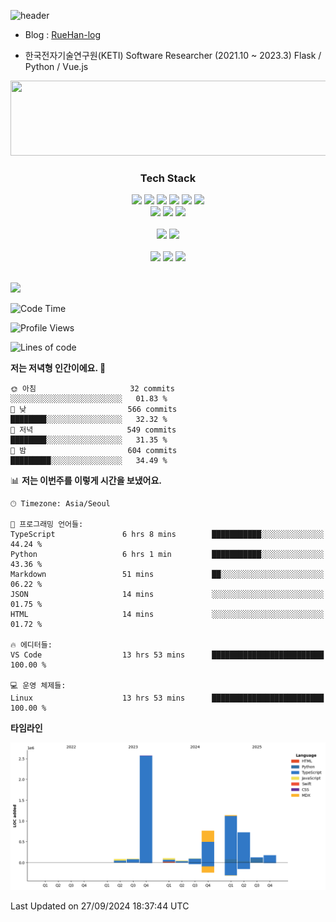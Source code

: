 ![header](https://capsule-render.vercel.app/api?type=soft&color=auto&height=150&section=header&text=HANGYU&fontSize=70&animation=twinkling)


- Blog : [RueHan-log](https://ruehan.com)
 
- 한국전자기술연구원(KETI) Software Researcher (2021.10 ~ 2023.3) Flask / Python / Vue.js



<a href="https://github.com/devxb/gitanimals">
  <img
    src="https://render.gitanimals.org/lines/ruehan?pet-id=627462872730517518"
    width="600"
    height="120"
  />
</a>
  
  

<h3 align="center"> Tech Stack </h3>
<p align="center">
  <img src="https://img.shields.io/badge/HTML-E34F26?style=flat-square&logo=HTML5&logoColor=white"/></a>
<img src="https://img.shields.io/badge/CSS-1572B6?style=flat-square&logo=CSS3&logoColor=white"/></a>
<img src="https://img.shields.io/badge/JavaScript-F7DF1E?style=flat-square&logo=JavaScript&logoColor=white"/></a>
<img src="https://img.shields.io/badge/Java-007396?style=flat-square&logo=Java&logoColor=white"/></a>
<img src="https://img.shields.io/badge/React-61DAFB?style=flat-square&logo=React&logoColor=white"/></a>
<img src="https://img.shields.io/badge/Next-000000?style=flat-square&logo=Next.js&logoColor=white"/></a>
<br>
<img src="https://img.shields.io/badge/Python-3776AB?style=flat-square&logo=Python&logoColor=white"/></a>
<img src="https://img.shields.io/badge/Flask-000000?style=flat-square&logo=Flask&logoColor=white"/></a>
<img src="https://img.shields.io/badge/MySQL-4479A1?style=flat-square&logo=MySQL&logoColor=white"/></a>

<br>
<br>
<img src="https://img.shields.io/badge/Android Studio-3DDC84?style=flat-square&logo=Android Studio&logoColor=white"/></a>
<img src="https://img.shields.io/badge/Visual Studio Code-007ACC?style=flat-square&logo=Visual Studio Code&logoColor=white"/></a>
<br>
<br>
<img src="https://img.shields.io/badge/macOS-000000?style=flat-square&logo=macOS&logoColor=white"/></a>
<img src="https://img.shields.io/badge/Windows-0078D6?style=flat-square&logo=Windows&logoColor=white"/></a>
<img src="https://img.shields.io/badge/Ubuntu-E95420?style=flat-square&logo=Ubuntu&logoColor=white"/></a>
<br>
<br>

</p>

![](https://gh-hits.nomadcoders.workers.dev/view?username=ruehan)
 <!--START_SECTION:waka-->
![Code Time](http://img.shields.io/badge/Code%20Time-1%2C527%20hrs%2041%20mins-blue)

![Profile Views](http://img.shields.io/badge/Profile%20Views-13-blue)

![Lines of code](https://img.shields.io/badge/%EC%A0%80%EB%8A%94%20%EC%97%AC%ED%83%9C%EA%B9%8C%EC%A7%80%20-3.1%20million%20%EC%A4%84%EC%9D%98%20%EC%BD%94%EB%93%9C%EB%A5%BC%20%EC%9E%91%EC%84%B1%ED%96%88%EC%96%B4%EC%9A%94.-blue)

**저는 저녁형 인간이에요. 🦉** 

```text
🌞 아침                     32 commits          ░░░░░░░░░░░░░░░░░░░░░░░░░   01.83 % 
🌆 낮　                     566 commits         ████████░░░░░░░░░░░░░░░░░   32.32 % 
🌃 저녁                     549 commits         ████████░░░░░░░░░░░░░░░░░   31.35 % 
🌙 밤　                     604 commits         █████████░░░░░░░░░░░░░░░░   34.49 % 
```


📊 **저는 이번주를 이렇게 시간을 보냈어요.** 

```text
🕑︎ Timezone: Asia/Seoul

💬 프로그래밍 언어들: 
TypeScript               6 hrs 8 mins        ███████████░░░░░░░░░░░░░░   44.24 % 
Python                   6 hrs 1 min         ███████████░░░░░░░░░░░░░░   43.36 % 
Markdown                 51 mins             ██░░░░░░░░░░░░░░░░░░░░░░░   06.22 % 
JSON                     14 mins             ░░░░░░░░░░░░░░░░░░░░░░░░░   01.75 % 
HTML                     14 mins             ░░░░░░░░░░░░░░░░░░░░░░░░░   01.72 % 

🔥 에디터들: 
VS Code                  13 hrs 53 mins      █████████████████████████   100.00 % 

💻 운영 체제들: 
Linux                    13 hrs 53 mins      █████████████████████████   100.00 % 
```

**타임라인**

![Lines of Code chart](https://raw.githubusercontent.com/ruehan/ruehan/main/assets/bar_graph.png)


 Last Updated on 27/09/2024 18:37:44 UTC
<!--END_SECTION:waka-->



  



